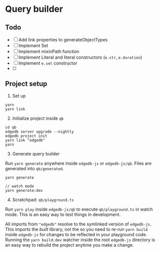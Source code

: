 # Query builder

## Todo

- [ ] Add link properties to generateObjectTypes
- [ ] Implement Set
- [ ] Implement mixinPath function
- [ ] Implement Literal and literal constructors (`e.str`, `e.duration`)
- [ ] Implement `e.set` constructor
- [ ]

## Project setup

1. Set up

```
yarn
yarn link
```

2. Initialize project inside `qb`

```
cd qb
edgedb server upgrade --nightly
edgedb project init
yarn link "edgedb"
yarn
```

3. Generate query builder

Run `yarn generate` anywhere inside `edgedb-js` or `edgedb-js/qb`. Files are generated into `qb/generated`.

```
yarn generate

// watch mode
yarn generate:dev
```

4. Scratchpad: `qb/playground.ts`

Run `yarn play` inside `edgedb-js/qb` to execute `qb/playground.ts` in watch mode. This is an easy way to test things in development.

All imports from `"edgedb"` resolve to the symlinked version of `edgedb-js`. This imports the _built_ library, not the so you need to re-run `yarn build` inside `edgedb-js` for changes to be reflected in your playground code. Running the `yarn build:dev` watcher inside the root `edgedb-js` directory is an easy way to rebuild the project anytime you make a change.
